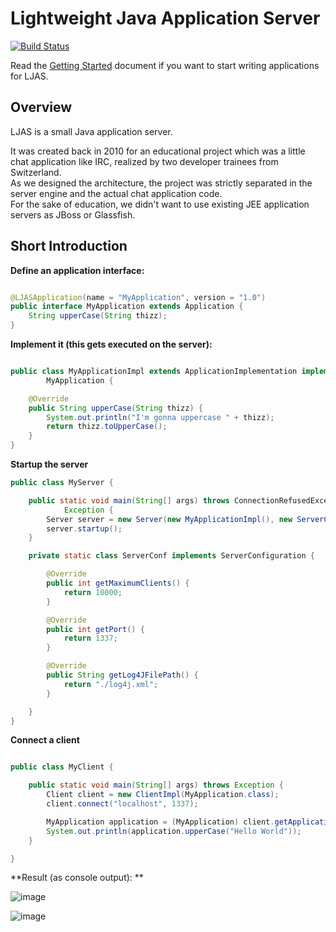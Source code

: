 # Lightweight Java Application Server

[![Build Status](https://travis-ci.org/vl0w/Lightweight-Java-Application-Server.png?branch=dev)](https://travis-ci.org/vl0w/Lightweight-Java-Application-Server)

Read the [Getting Started](https://github.com/vl0w/Lightweight-Java-Application-Server/wiki/Getting-Started) document if you want to start writing applications for LJAS.

## Overview

LJAS is a small Java application server.

It was created back in 2010 for an educational project which was a little chat application like IRC, realized
by two developer trainees from Switzerland.  
As we designed the architecture, the project was strictly separated in the server engine
and the actual chat application code.   
For the sake of education, we didn't want to use existing JEE application servers as JBoss or Glassfish.


## Short Introduction

**Define an application interface:**

```java

@LJASApplication(name = "MyApplication", version = "1.0")
public interface MyApplication extends Application {
	String upperCase(String thizz);
}

```

**Implement it (this gets executed on the server):**

```java

public class MyApplicationImpl extends ApplicationImplementation implements
		MyApplication {

	@Override
	public String upperCase(String thizz) {
		System.out.println("I'm gonna uppercase " + thizz);
		return thizz.toUpperCase();
	}
}
```

**Startup the server**

```java
public class MyServer {

	public static void main(String[] args) throws ConnectionRefusedException,
			Exception {
		Server server = new Server(new MyApplicationImpl(), new ServerConf());
		server.startup();
	}

	private static class ServerConf implements ServerConfiguration {

		@Override
		public int getMaximumClients() {
			return 10000;
		}

		@Override
		public int getPort() {
			return 1337;
		}

		@Override
		public String getLog4JFilePath() {
			return "./log4j.xml";
		}

	}
}

```

**Connect a client**

```java

public class MyClient {

	public static void main(String[] args) throws Exception {
		Client client = new ClientImpl(MyApplication.class);
		client.connect("localhost", 1337);

		MyApplication application = (MyApplication) client.getApplication();
		System.out.println(application.upperCase("Hello World"));
	}

}
```

**Result (as console output): **

![image](https://api.monosnap.com/image/download?id=0SZFlBXVGChAApBZJHfrclGcv)

![image](https://api.monosnap.com/image/download?id=5IE4LluZ2WbsD7SC6mBH7a1ck)
